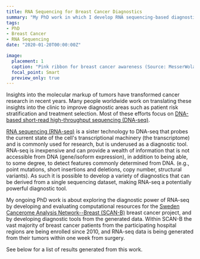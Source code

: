 ```yaml
---
title: RNA Sequencing for Breast Cancer Diagnostics
summary: "My PhD work in which I develop RNA sequencing-based diagnostic tools for breast cancer."
tags:
- PhD
- Breast Cancer
- RNA Sequencing
date: "2020-01-20T00:00:00Z"

image:
  placement: 1
  caption: "Pink ribbon for breast cancer awareness (Source: MesserWoland https://commons.wikimedia.org/w/index.php?curid=1681992)."
  focal_point: Smart
  preview_only: true
---
```


Insights into the molecular markup of tumors have transformed cancer research in recent years. Many people worldwide work on
translating these insights into the clinic to improve diagnostic areas such as patient risk stratification and treatment selection.
Most of these efforts focus on [DNA-based short-read high-throughput sequencing (DNA-seq)][dna-seq].

[RNA sequencing (RNA-seq)][rna-seq] is a sister technology to DNA-seq that probes the current state of the cell's transcriptional machinery (the transcriptome)
and is commonly used for research, but is underused as a diagnostic tool. RNA-seq is inexpensive and can provide a wealth of information that
is not accessible from DNA (gene/isoform expression), in addition to being able, to some degree, to detect features commonly determined from DNA.
(e.g., point mutations, short insertions and deletions, copy number, structural variants). As such it is possible to develop a variety of diagnostics
that can be derived from a single sequencing dataset, making RNA-seq a potentially powerful diagnostic tool.

My ongoing PhD work is about exploring the diagnostic power of RNA-seq by developing and evaluating computational resources for the
[Sweden Cancerome Analysis Network--Breast (SCAN-B)](scanb) breast cancer project, and by developing diagnostic tools from the generated
data. Within SCAN-B the vast majority of breast cancer patients from the participating hospital regions
are being enrolled since 2010, and RNA-seq data is being generated from their tumors within one week from surgery.

See below for a list of results generated from this work.


[dna-seq]: https://en.wikipedia.org/wiki/DNA_sequencing#Illumina_(Solexa)_sequencing
[rna-seq]: https://en.wikipedia.org/wiki/RNA-Seq
[scanb]: https://www.scan-b.lu.se/
